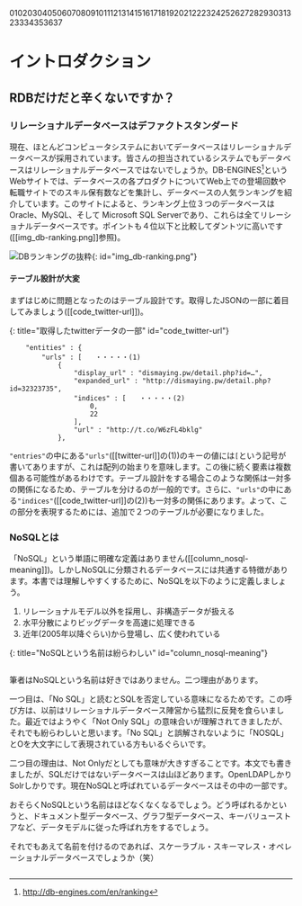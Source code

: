 01020304050607080910111213141516171819202122232425262728293031323334353637

イントロダクション
======================================

RDBだけだと辛くないですか？
--------------------------------------

### リレーショナルデータベースはデファクトスタンダード

現在、ほとんどコンピュータシステムにおいてデータベースはリレーショナルデータベースが採用されています。皆さんの担当されているシステムでもデータベースはリレーショナルデータベースではないでしょうか。DB-ENGINES[^1]というWebサイトでは、データベースの各プロダクトについてWeb上での登場回数や転職サイトでのスキル保有数などを集計し、データベースの人気ランキングを紹介しています。このサイトによると、ランキング上位３つのデータベースはOracle、MySQL、そして Microsoft SQL Serverであり、これらは全てリレーショナルデータベースです。ポイントも４位以下と比較してダントツに高いです([[img_db-ranking.png]]参照)。

[^1]: http://db-engines.com/en/ranking

![DBランキングの抜粋](img_db-ranking.png){: id="img_db-ranking.png"}



#### テーブル設計が大変

まずはじめに問題となったのはテーブル設計です。取得したJSONの一部に着目してみましょう([[code_twitter-url]])。

{: title="取得したtwitterデータの一部" id="code_twitter-url"}
~~~
	"entities" : {
		"urls" : [　　・・・・・(1)
			{
				"display_url" : "dismaying.pw/detail.php?id=…",
				"expanded_url" : "http://dismaying.pw/detail.php?id=32323735",
				"indices" : [　　・・・・・(2)
					0,
					22
				],
				"url" : "http://t.co/W6zFL4bklg"
			},
~~~

`"entries"`の中にある`"urls"`([[twitter-url]]の(1))のキーの値には`[`という記号が書いてありますが、これは配列の始まりを意味します。この後に続く要素は複数個ある可能性があるわけです。テーブル設計をする場合このような関係は一対多の関係になるため、テーブルを分けるのが一般的です。さらに、`"urls"`の中にある`"indices"`([[code_twitter-url]]の(2))も一対多の関係にあります。よって、この部分を表現するためには、追加で２つのテーブルが必要になりました。


### NoSQLとは

「NoSQL」という単語に明確な定義はありません([[column_nosql-meaning]])。しかしNoSQLに分類されるデータベースには共通する特徴があります。本書では理解しやすくするために、NoSQLを以下のように定義しましょう。

1. リレーショナルモデル以外を採用し、非構造データが扱える
2. 水平分散によりビッグデータを高速に処理できる
3. 近年(2005年以降ぐらい)から登場し、広く使われている



{: title="NoSQLという名前は紛らわしい" id="column_nosql-meaning"}
<div class="column">

筆者はNoSQLという名前は好きではありません。二つ理由があります。

一つ目は、「No SQL」と読むとSQLを否定している意味になるためです。この呼び方は、以前はリレーショナルデータベース陣営から猛烈に反発を食らいました。最近ではようやく「Not Only SQL」の意味合いが理解されてきましたが、それでも紛らわしいと思います。「No SQL」と誤解されないように「NOSQL」とOを大文字にして表現されている方もいるぐらいです。

二つ目の理由は、Not Onlyだとしても意味が大きすぎることです。本文でも書きましたが、SQLだけではないデータベースは山ほどあります。OpenLDAPしかりSolrしかりです。現在NoSQLと呼ばれているデータベースはその中の一部です。

おそらくNoSQLという名前はほどなくなくなるでしょう。どう呼ばれるかというと、ドキュメント型データベース、グラフ型データベース、キーバリューストアなど、データモデルに従った呼ばれ方をするでしょう。

それでもあえて名前を付けるのであれば、スケーラブル・スキーマレス・オペレーショナルデータベースでしょうか（笑）

</div>
